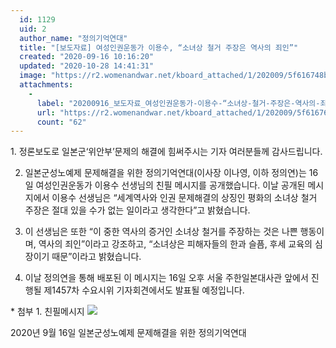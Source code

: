 ```yaml
---
  id: 1129
  uid: 2
  author_name: "정의기억연대"
  title: "[보도자료] 여성인권운동가 이용수, “소녀상 철거 주장은 역사의 죄인”"
  created: "2020-09-16 10:16:20"
  updated: "2020-10-28 14:41:31"
  image: "https://r2.womenandwar.net/kboard_attached/1/202009/5f616748be6bc3617354.jpg"
  attachments: 
    - 
      label: "20200916_보도자료_여성인권운동가-이용수-“소녀상-철거-주장은-역사의-죄인”.hwp"
      url: "https://r2.womenandwar.net/kboard_attached/1/202009/5f616764686fa7203939.hwp"
      count: "62"
---
```

1\. 정론보도로 일본군‘위안부’문제의 해결에 힘써주시는 기자 여러분들께 감사드립니다. 

2. 일본군성노예제 문제해결을 위한 정의기억연대(이사장 이나영, 이하 정의연)는 16일 여성인권운동가 이용수 선생님의 친필 메시지를 공개했습니다. 이날 공개된 메시지에서 이용수 선생님은 “세계역사와 인권 문제해결의 상징인 평화의 소녀상 철거 주장은 절대 있을 수가 없는 일이라고 생각한다”고 밝혔습니다.

3. 이 선생님은 또한 “이 중한 역사의 증거인 소녀상 철거를 주장하는 것은 나쁜 행동이며, 역사의 죄인”이라고 강조하고, “소녀상은 피해자들의 한과 슬픔, 후세 교육의 심장이기 때문”이라고 밝혔습니다.

4. 이날 정의연을 통해 배포된 이 메시지는 16일 오후 서울 주한일본대사관 앞에서 진행될 제1457차 수요시위 기자회견에서도 발표될 예정입니다.

\* 첨부 1. 친필메시지
![](https://r2.womenandwar.net/kboard_attached/1/202009/5f616748be6bc3617354.jpg)

2020년 9월 16일
일본군성노예제 문제해결을 위한 정의기억연대